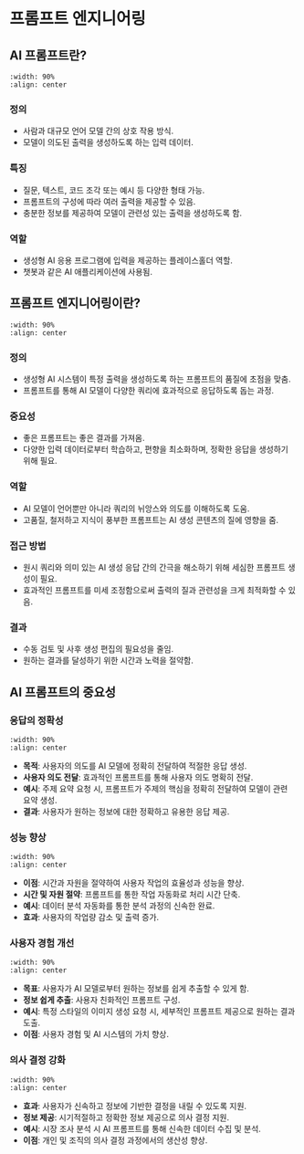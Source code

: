 # 프롬프트 엔지니어링

## AI 프롬프트란?

```{image} figs/image-2-1-1.jpeg
:width: 90%
:align: center
```

### 정의

- 사람과 대규모 언어 모델 간의 상호 작용 방식.
- 모델이 의도된 출력을 생성하도록 하는 입력 데이터.

### 특징

- 질문, 텍스트, 코드 조각 또는 예시 등 다양한 형태 가능.
- 프롬프트의 구성에 따라 여러 출력을 제공할 수 있음.
- 충분한 정보를 제공하여 모델이 관련성 있는 출력을 생성하도록 함.

### 역할

- 생성형 AI 응용 프로그램에 입력을 제공하는 플레이스홀더 역할.
- 챗봇과 같은 AI 애플리케이션에 사용됨.

## 프롬프트 엔지니어링이란?

```{image} figs/image-2-1-2.jpeg
:width: 90%
:align: center
```

### 정의

- 생성형 AI 시스템이 특정 출력을 생성하도록 하는 프롬프트의 품질에 초점을 맞춤.
- 프롬프트를 통해 AI 모델이 다양한 쿼리에 효과적으로 응답하도록 돕는 과정.

### 중요성

- 좋은 프롬프트는 좋은 결과를 가져옴.
- 다양한 입력 데이터로부터 학습하고, 편향을 최소화하며, 정확한 응답을 생성하기 위해 필요.

### 역할

- AI 모델이 언어뿐만 아니라 쿼리의 뉘앙스와 의도를 이해하도록 도움.
- 고품질, 철저하고 지식이 풍부한 프롬프트는 AI 생성 콘텐츠의 질에 영향을 줌.

### 접근 방법

- 원시 쿼리와 의미 있는 AI 생성 응답 간의 간극을 해소하기 위해 세심한 프롬프트 생성이 필요.
- 효과적인 프롬프트를 미세 조정함으로써 출력의 질과 관련성을 크게 최적화할 수 있음.

### 결과

- 수동 검토 및 사후 생성 편집의 필요성을 줄임.
- 원하는 결과를 달성하기 위한 시간과 노력을 절약함.

## AI 프롬프트의 중요성

### 응답의 정확성

```{image} figs/image-2-2-1.jpeg
:width: 90%
:align: center
```

- **목적**: 사용자의 의도를 AI 모델에 정확히 전달하여 적절한 응답 생성.
- **사용자 의도 전달**: 효과적인 프롬프트를 통해 사용자 의도 명확히 전달.
- **예시**: 주제 요약 요청 시, 프롬프트가 주제의 핵심을 정확히 전달하여 모델이 관련 요약 생성.
- **결과**: 사용자가 원하는 정보에 대한 정확하고 유용한 응답 제공.

### 성능 향상

```{image} figs/image-2-2-2.jpeg
:width: 90%
:align: center
```

- **이점**: 시간과 자원을 절약하여 사용자 작업의 효율성과 성능을 향상.
- **시간 및 자원 절약**: 프롬프트를 통한 작업 자동화로 처리 시간 단축.
- **예시**: 데이터 분석 자동화를 통한 분석 과정의 신속한 완료.
- **효과**: 사용자의 작업량 감소 및 출력 증가.

### 사용자 경험 개선

```{image} figs/image-2-2-3.jpeg
:width: 90%
:align: center
```

- **목표**: 사용자가 AI 모델로부터 원하는 정보를 쉽게 추출할 수 있게 함.
- **정보 쉽게 추출**: 사용자 친화적인 프롬프트 구성.
- **예시**: 특정 스타일의 이미지 생성 요청 시, 세부적인 프롬프트 제공으로 원하는 결과 도출.
- **이점**: 사용자 경험 및 AI 시스템의 가치 향상.

### 의사 결정 강화

```{image} figs/image-2-2-4.jpeg
:width: 90%
:align: center
```

- **효과**: 사용자가 신속하고 정보에 기반한 결정을 내릴 수 있도록 지원.
- **정보 제공**: 시기적절하고 정확한 정보 제공으로 의사 결정 지원.
- **예시**: 시장 조사 분석 시 AI 프롬프트를 통해 신속한 데이터 수집 및 분석.
- **이점**: 개인 및 조직의 의사 결정 과정에서의 생산성 향상.
